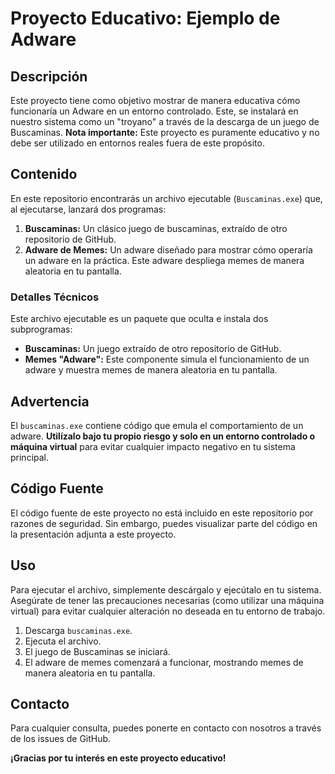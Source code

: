 # Proyecto Educativo: Ejemplo de Adware

## Descripción

Este proyecto tiene como objetivo mostrar de manera educativa cómo funcionaría un Adware en un entorno controlado. Este, se instalará en nuestro sistema como un "troyano" a través de la descarga de un juego de Buscaminas.  **Nota importante:** Este proyecto es puramente educativo y no debe ser utilizado en entornos reales fuera de este propósito.

## Contenido

En este repositorio encontrarás un archivo ejecutable (`Buscaminas.exe`) que, al ejecutarse, lanzará dos programas:

1. **Buscaminas:** Un clásico juego de buscaminas, extraído de otro repositorio de GitHub.
2. **Adware de Memes:** Un adware diseñado para mostrar cómo operaría un adware en la práctica. Este adware despliega memes de manera aleatoria en tu pantalla.

### Detalles Técnicos

Este archivo ejecutable es un paquete que oculta e instala dos subprogramas:
- **Buscaminas:** Un juego extraído de otro repositorio de GitHub.
- **Memes "Adware":** Este componente simula el funcionamiento de un adware y muestra memes de manera aleatoria en tu pantalla.

## Advertencia

El `buscaminas.exe` contiene código que emula el comportamiento de un adware. **Utilízalo bajo tu propio riesgo y solo en un entorno controlado o máquina virtual** para evitar cualquier impacto negativo en tu sistema principal.

## Código Fuente

El código fuente de este proyecto no está incluido en este repositorio por razones de seguridad. Sin embargo, puedes visualizar parte del código en la presentación adjunta a este proyecto.

## Uso

Para ejecutar el archivo, simplemente descárgalo y ejecútalo en tu sistema. Asegúrate de tener las precauciones necesarias (como utilizar una máquina virtual) para evitar cualquier alteración no deseada en tu entorno de trabajo.

1. Descarga `buscaminas.exe`.
2. Ejecuta el archivo.
3. El juego de Buscaminas se iniciará.
4. El adware de memes comenzará a funcionar, mostrando memes de manera aleatoria en tu pantalla.

## Contacto

Para cualquier consulta, puedes ponerte en contacto con nosotros a través de los issues de GitHub.

**¡Gracias por tu interés en este proyecto educativo!**
